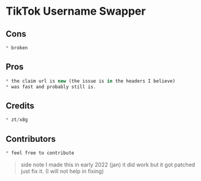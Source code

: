 # TikTok Username Swapper
## Cons
```js
* broken
```
## Pros
```js
* the claim url is new (the issue is in the headers I believe)
* was fast and probably still is.
```
## Credits
```js
* zt/x8g
```
## Contributors
```js
* feel free to contribute
```
> side note I made this in early 2022 (jan) it did work but it got patched just fix it. (I will not help in fixing)
